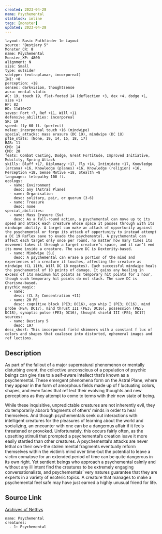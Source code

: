 ```yaml
---
created: 2023-04-28
name: Psychemental
statblock: inline
tags: [monster]
updated: 2023-04-28
---
```

```statblock
layout: Basic Pathfinder 1e Layout
source: "Bestiary 5"
Monster_CR: 8
name: Psychemental
Monster_XP: 4800
alignment: N
size: Small
type: outsider
subtype: (extraplanar, incorporeal)
INI: +8
perception: +18
senses: darkvision, thoughtsense
aura: mental static
AC: 19, touch 19, flat-footed 14 (deflection +3, dex +4, dodge +1, size +1)
HP: 82
HD: 11d10+22
saves: Fort +7, Ref +11, Will +11
defensive_abilities: incorporeal
SR: 19
speed: fly 60 ft. (perfect)
melee: incorporeal touch +16 (mindwipe)
special_attacks: mass erasure (DC 19), mindwipe (DC 18)
pf1e_stats: [None, 19, 14, 15, 18, 17]
BAB: 11
CMB: 14
CMD: 28
feats: Combat Casting, Dodge, Great Fortitude, Improved Initiative, Mobility, Spring Attack
skills: Bluff +17, Diplomacy +17, Fly +14, Intimidate +17, Knowledge (arcana) +16, Knowledge (planes) +16, Knowledge (religion) +16, Perception +18, Sense Motive +18, Stealth +8
languages: telepathy 100 ft.
ecology:
  - name: Environment
    desc: any (Astral Plane)
  - name: Organisation
    desc: solitary, pair, or quorum (3-6)
  - name: Treasure
    desc: none
special_abilities:
  - name: Mass Erasure (Su)
    desc: As a full-round action, a psychemental can move up to its speed and attack each creature whose space it passes through with its mindwipe ability. A target can make an attack of opportunity against the psychemental or forgo its attack of opportunity to instead attempt a DC 19 Reflex save to evade the psychemental. A psychemental can affect each target only once per round, no matter how many times its movement takes it through a target creature’s space, and it can’t end its move inside a creature. The save DC is Dexterity-based.
  - name: Mindwipe (Su)
    desc: A psychemental can erase a portion of the mind and experiences of a creature it touches, affecting the creature as mindwipe (CL 11th, Will DC 18 negates). Each successful mindwipe heals the psychemental of 10 points of damage. It gains any healing in excess of its maximum hit points as temporary hit points for 1 hour, though such temporary hit points do not stack. The save DC is Charisma-based.
psychic_magic:
  - name:
    desc: (CL 8; Concentration +11)
  - name: 20 PE
    desc: cognitive block (PE3; DC16), ego whip I (PE3; DC16), mind probe (PE4; DC17), mind thrust III (PE3; DC16), possession (PE5; DC18), synaptic pulse (PE3; DC16), thought shield III (PE4; DC17)
sources:
  - name: Bestiary 5
    desc: 197
desc_short: This incorporeal field shimmers with a constant f lux of colors and shapes that coalesce into distorted, ephemeral images and ref lections.
```
## Description
As part of the fallout of a major supernatural phenomenon or mentally disturbing event, the collective unconscious of a population of psychic beings can give rise to a self-aware intellect that’s known as a psychemental. These emergent phenomena form on the Astral Plane, where they appear in the form of amorphous fields made up of f luctuating colors, shapes, and even faces that ref lect their evolving thoughts and new perceptions as they attempt to come to terms with their new state of being.

 While these inquisitive, unpredictable creatures are not inherently evil, they do temporarily absorb fragments of others’ minds in order to heal themselves. And though psychementals seek out interactions with intelligent creatures for the pleasures of learning about the world and socializing, an encounter with one can be a dangerous affair if it feels threatened or provoked. Unfortunately, this occurs fairly often, as the upsetting stimuli that prompted a psychemental’s creation leave it more easily startled than other creatures. A psychemental’s attacks are never lethal on their own-the stolen mental fragments eventually reform themselves within the victim’s mind over time-but the potential to leave a victim comatose for an extended period of time can be quite dangerous in its own right. Yet sentient beings who approach a psychemental calmly and without any ill intent find the creatures to be extremely engaging conversationalists, and psychementals’ very natures guarantee that they are experts in a variety of esoteric topics. A creature that manages to make a psychemental feel safe may have just earned a highly unusual friend for life.
## Source Link
[Archives of Nethys](https://aonprd.com/MonsterDisplay.aspx?ItemName=Psychemental)
```encounter-table
name: Psychemental
creatures:
  - 1: Psychemental
```
